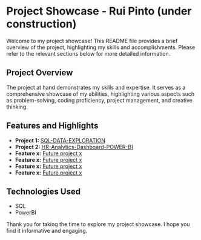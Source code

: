 # Project Showcase - Rui Pinto (under construction)

Welcome to my project showcase! This README file provides a brief overview of the project, highlighting my skills and 
accomplishments. Please refer to the relevant sections below for more detailed information.

## Project Overview
The project at hand demonstrates my skills and expertise. It serves as a 
comprehensive showcase of my abilities, highlighting various aspects such as problem-solving, coding proficiency, 
project management, and creative thinking.

## Features and Highlights
- **Project 1:** [SQL-DATA-EXPLORATION](Project-SQL-DATA-EXPLORATION)
- **Project 2:** [HR-Analytics-Dashboard-POWER-BI](Project-HR-Analytics-Dashboard-PowerBI)
- **Feature x:** [Future project x]()
- **Feature x:** [Future project x]()
- **Feature x:** [Future project x]()
- **Feature x:** [Future project x]()

## Technologies Used
- SQL
- PowerBI

Thank you for taking the time to explore my project showcase. I hope you find it informative and engaging.
